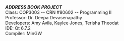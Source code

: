 ***ADDRESS BOOK PROJECT***
<br>
Class: COP3003 -- CRN #80602 -- Programming II
<br>
Professor: Dr. Deepa Devasenapathy
<br>
Developers: Amy Avila, Kaylee Jones, Terisha Theodat
<br>
IDE: Qt 6.7.2
<br>
Compiler: MinGW
<br>

